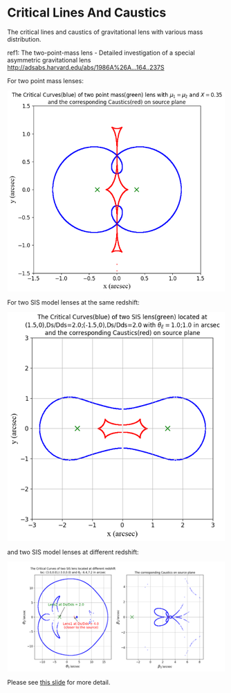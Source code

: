 # Critical Lines And Caustics
The critical lines and caustics of  gravitational lens with various mass distribution.

ref1: The two-point-mass lens - Detailed investigation of a special asymmetric gravitational lens
http://adsabs.harvard.edu/abs/1986A%26A...164..237S

For two point mass lenses:

![](https://github.com/rkkuang/aeroastro/blob/master/gravlen/critical_and_caustics/resimgs/twopointX0_35.png)

For two SIS model lenses at the same redshift:

![](https://github.com/rkkuang/aeroastro/blob/master/gravlen/critical_and_caustics/resimgs/twoSIS_samez_X1_5.png)

and two SIS model lenses at different redshift:

![](https://github.com/rkkuang/aeroastro/blob/master/gravlen/critical_and_caustics/resimgs/twoSISdiffz.png)

Please see [this slide](https://rkkuang.github.io/notes/local_files/GravLens_RenkunKuang.pdf) for more detail.